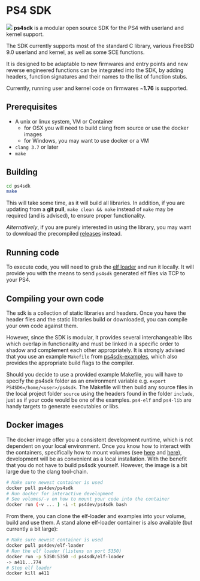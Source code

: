 # PS4 SDK

![](https://avatars0.githubusercontent.com/u/15625873?v=3&s=128)
**ps4sdk** is a modular open source SDK for the PS4 with userland and kernel support.

The SDK currently supports most of the standard C library, various FreeBSD 9.0 userland
 and kernel, as well as some SCE functions.

It is designed to be adaptable to new firmwares and entry points and new reverse engineered
functions can be integrated into the SDK, by adding headers, function signatures and their
names to the list of function stubs.

Currently, running user and kernel code on firmwares ~**1.76** is supported.

## Prerequisites
* A unix or linux system, VM or Container
	* for OSX you will need to build clang from source or use the docker images
	* for Windows, you may want to use docker or a VM
* `clang 3.7` or later
* `make`

## Building
```bash
cd ps4sdk
make
```
This will take some time, as it will build all libraries. In addition, if you are updating
from a **git pull**, `make clean && make` instead of `make` may be required (and is advised),
to ensure proper functionality.

*Alternatively*, if you are purely interested in using the library, you may want to
download the precompiled [releases](https://github.com/ps4dev/ps4sdk/releases) instead.

## Running code

To execute code, you will need to grab the [elf loader](https://github.com/ps4dev/elf-loader) and run it locally.
It will provide you with the means to send `ps4sdk` generated elf files
via TCP to your PS4.

## Compiling your own code
The sdk is a collection of static libraries and headers. Once you have the header files
and the static libraries build or downloaded, you can compile your own code against them.

However, since the SDK is modular, it provides several interchangeable libs which overlap
in functionality and must be linked in a specific order to shadow and complement each
other appropriately. It is strongly advised that you use an example `Makefile` from
[ps4sdk-examples](https://github.com/ps4dev/ps4sdk-examples), which also provides the appropriate build flags
to the compiler.

Should you decide to use a provided example Makefile, you will have to specify the
ps4sdk folder as an environment variable e.g. `export PS4SDK=/home/<user>/ps4sdk`.
The Makefile will then build any source files in the local project folder `source`
using the headers found in the folder `include`, just as if your code would be one
of the examples. `ps4-elf` and `ps4-lib` are handy targets to generate executables
or libs.

## Docker images
The docker image offer you a consistent development runtime, which is not dependent
on your local environment. Once you know how to interact with the containers, specifically
how to mount volumes (see [here](https://docs.docker.com/engine/reference/commandline/volume_create/) and [here](https://docs.docker.com/engine/userguide/containers/dockervolumes/)),
development will be as convenient as a local installation. With the benefit that you
do not have to build ps4sdk yourself. However, the image is a bit large due to the clang tool-chain.

```bash
# Make sure newest container is used
docker pull ps4dev/ps4sdk
# Run docker for interactive development
# See volumes/-v on how to mount your code into the container
docker run (-v ... ) -i -t ps4dev/ps4sdk bash
```

From there, you can clone the elf-loader and examples into your volume, build and use them.
A stand alone elf-loader container is also available (but currently a bit large):

```bash
# Make sure newest container is used
docker pull ps4dev/elf-loader
# Run the elf loader (listens on port 5350)
docker run -p 5350:5350 -d ps4sdk/elf-loader
-> a411...774
# Stop elf loader
docker kill a411
```
